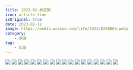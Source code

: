```yaml
---
title: 2023.02-神农架
icon: article-line
isOriginal: true
date: 2023-02-12
image: https://media.wozsun.com/life/2023/0208000.webp
category:
    - 旅游
tag:
    - 风景
---
```


<div class="image-preview">
    <img src="https://media.wozsun.com/life/2023/0208001.webp"/>
    <img src="https://media.wozsun.com/life/2023/0208002.webp"/>
    <img src="https://media.wozsun.com/life/2023/0208003.webp"/>
    <img src="https://media.wozsun.com/life/2023/0208004.webp"/>
    <img src="https://media.wozsun.com/life/2023/0208005.webp"/>
    <img src="https://media.wozsun.com/life/2023/0208006.webp"/>
    <img src="https://media.wozsun.com/life/2023/0208007.webp"/>
    <img src="https://media.wozsun.com/life/2023/0208008.webp"/>
    <img src="https://media.wozsun.com/life/2023/0208009.webp"/>
    <img src="https://media.wozsun.com/life/2023/0208010.webp"/>
    <img src="https://media.wozsun.com/life/2023/0208011.webp"/>
    <img src="https://media.wozsun.com/life/2023/0208012.webp"/>
    <img src="https://media.wozsun.com/life/2023/0208013.webp"/>
    <img src="https://media.wozsun.com/life/2023/0208014.webp"/>
    <img src="https://media.wozsun.com/life/2023/0208015.webp"/>
    <img src="https://media.wozsun.com/life/2023/0208016.webp"/>
    <img src="https://media.wozsun.com/life/2023/0208017.webp"/>
    <img src="https://media.wozsun.com/life/2023/0208018.webp"/>
</div>
